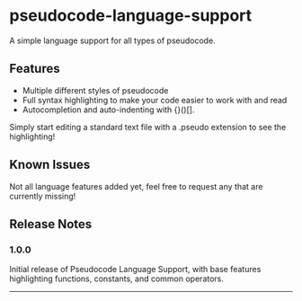 # pseudocode-language-support

A simple language support for all types of pseudocode.

## Features

- Multiple different styles of pseudocode
- Full syntax highlighting to make your code easier to work with and read
- Autocompletion and auto-indenting with {}()\[].

Simply start editing a standard text file with a .pseudo extension to see the highlighting!

## Known Issues

Not all language features added yet, feel free to request any that are currently missing! 

## Release Notes

### 1.0.0

Initial release of Pseudocode Language Support, with base features highlighting functions, constants, and common operators.


-----------------------------------------------------------------------------------------------------------
